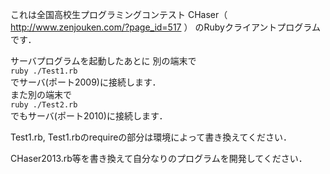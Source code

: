 これは全国高校生プログラミングコンテスト CHaser（ http://www.zenjouken.com/?page_id=517 ） のRubyクライアントプログラムです．

サーバプログラムを起動したあとに
別の端末で  
`ruby ./Test1.rb`  
でサーバ(ポート2009)に接続します．  
また別の端末で  
`ruby ./Test2.rb`  
でもサーバ(ポート2010)に接続します．

Test1.rb, Test1.rbのrequireの部分は環境によって書き換えてください．

CHaser2013.rb等を書き換えて自分なりのプログラムを開発してください．  